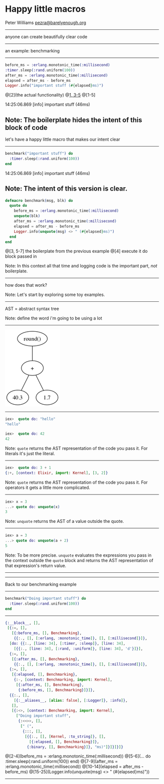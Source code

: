 
# Happy little macros

Peter Williams
pezra@barelyenough.org

---

anyone can create beautifully clear code

---

an example: benchmarking

---

```elixir
before_ms = :erlang.monotonic_time(:millisecond)
:timer.sleep(:rand.uniform(100))
after_ms = :erlang.monotonic_time(:millisecond)
elapsed = after_ms - before_ms
Logger.info("important stuff (#{elapsed}ms)")
```
@[2](the actual functionality)
@[1, 3-5](boilerplate)
@[1-5]

14:25:06.869 [info] important stuff (46ms)

Note:
The boilerplate hides the intent of this block of code
---

let's have a happy little macro that makes our intent clear

---

```elixir
benchmark("important stuff") do
  :timer.sleep(:rand.uniform(100))
end
```

14:25:06.869 [info] important stuff (46ms)

Note:
The intent of this version is clear.
---

```elixir
defmacro benchmark(msg, blk) do
  quote do
    before_ms = :erlang.monotonic_time(:millisecond)
    unquote(blk)
    after_ms = :erlang.monotonic_time(:millisecond)
    elapsed = after_ms - before_ms
    Logger.info(unquote(msg) <> " (#{elapsed}ms)")
  end
end
```

@[3, 5-7] the boilerplate from the previous example
@[4] execute it do block passed in

Note:
In this context all that time and logging code is the important part, *not* boilerplate.

---

how does that work?

Note:
Let's start by exploring some toy examples.

---

AST = abstract syntax tree

Note:
define the word i'm going to be using a lot

---

![simple AST](./simple-ast.png)

---

```elixir
iex>  quote do: "hello"
"hello"
```

```elixir
iex>  quote do: 42
42
```

Note:
`quote` returns the AST representation of the code you pass it. For literals it's just the literal.

---

```elixir
iex>  quote do: 3 + 1
{:+, [context: Elixir, import: Kernel], [3, 2]}
```

Note:
`quote` returns the AST representation of the code you pass it. For operators it gets a little more complicated.

---

```elixir
iex> x = 3
...> quote do: unquote(x)
3
```

Note:
`unquote` returns the AST of a value outside the quote.

---


```elixir
iex> a = 3
...> quote do: unquote(a + 2)
5
```

Note: To be more precise. `unquote` evaluates the expressions you pass in the context outside the `quote` block and returns the AST representation of that expression's return value.

---


----

Back to our benchmarking example

---

```elixir
benchmark("Doing important stuff") do
  :timer.sleep(:rand.uniform(100))
end
```

---

```elixir
{:__block__, [],
 [{:=, [],
   [{:before_ms, [], Benchmarking},
    {{:., [], [:erlang, :monotonic_time]}, [], [:millisecond]}]},
  [do: {{:., [line: 34], [:timer, :sleep]}, [line: 34],
    [{{:., [line: 34], [:rand, :uniform]}, [line: 34], 'd'}]}],
  {:=, [],
   [{:after_ms, [], Benchmarking},
    {{:., [], [:erlang, :monotonic_time]}, [], [:millisecond]}]},
  {:=, [],
   [{:elapsed, [], Benchmarking},
    {:-, [context: Benchmarking, import: Kernel],
     [{:after_ms, [], Benchmarking},
      {:before_ms, [], Benchmarking}]}]},
  {{:., [],
    [{:__aliases__, [alias: false], [:Logger]}, :info]},
   [],
   [{:<>, [context: Benchmarking, import: Kernel],
     ["Doing important stuff",
      {:<<>>, [],
       [" (",
        {:::, [],
         [{{:., [], [Kernel, :to_string]}, [],
           [{:elapsed, [], Benchmarking}]},
          {:binary, [], Benchmarking}]}, "ms)"]}]}]}]}
```

@[2-4](before_ms = :erlang.monotonic_time(:millisecond))
@[5-6](... do :timer.sleep(:rand.uniform(100)) end)
@[7-9](after_ms = :erlang.monotonic_time(:millisecond))
@[10-14](elapsed = after_ms - before_ms)
@[15-25](Logger.info(unquote(msg) <> " (#{elapsed}ms)"))

---


